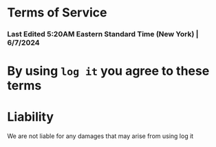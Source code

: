 # Terms of Service
### Last Edited 5:20AM Eastern Standard Time (New York) | 6/7/2024

# By using `log it` you agree to these terms

# Liability
We are not liable for any damages that may arise from using log it

